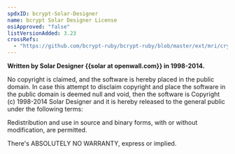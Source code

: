 ```yaml
---
spdxID: bcrypt-Solar-Designer
name: bcrypt Solar Designer License
osiApproved: "false"
listVersionAdded: 3.23
crossRefs: 
  - "https://github.com/bcrypt-ruby/bcrypt-ruby/blob/master/ext/mri/crypt_blowfish.c"
---
```


**Written by Solar Designer {{solar at openwall.com}} in 1998-2014.**

No copyright is claimed, and the software is hereby placed in the public domain. In case this attempt to disclaim copyright and place the software in the public domain is deemed null and void, then the software is Copyright (c) 1998-2014 Solar Designer and it is hereby released to the general public under the following terms:

Redistribution and use in source and binary forms, with or without modification, are permitted.

There's ABSOLUTELY NO WARRANTY, express or implied.
